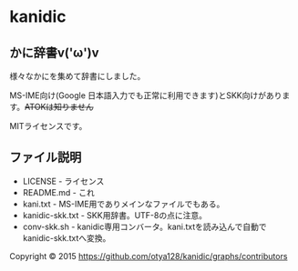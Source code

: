 # kanidic
## かに辞書v('ω')v

様々なかにを集めて辞書にしました。

MS-IME向け(Google 日本語入力でも正常に利用できます)とSKK向けがあります。~~ATOKは知りません~~

MITライセンスです。

## ファイル説明

+ LICENSE - ライセンス
+ README.md			- これ
+ kani.txt			- MS-IME用でありメインなファイルでもある。
+ kanidic-skk.txt	- SKK用辞書。UTF-8の点に注意。
+ conv-skk.sh		- kanidic専用コンバータ。kani.txtを読み込んで自動でkanidic-skk.txtへ変換。

Copyright © 2015 https://github.com/otya128/kanidic/graphs/contributors
